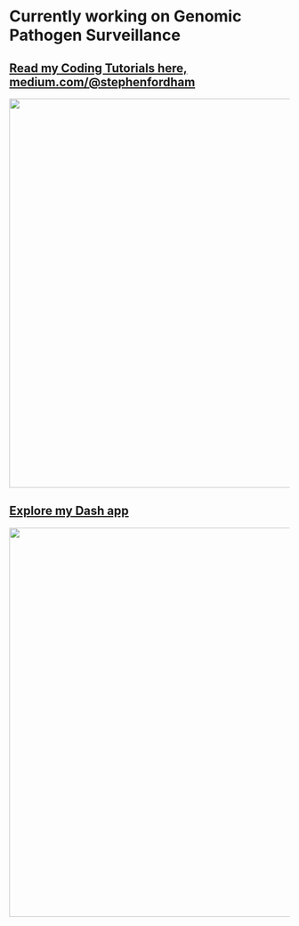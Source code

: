 # Currently working on Genomic Pathogen Surveillance 

## [Read my Coding Tutorials here, medium.com/@stephenfordham](https://medium.com/@stephenfordham)

<img src="https://github.com/StephenFordham/StephenFordham/blob/master/images/coronavirus_updates3%20-%20Copy.gif" width=700 >

## [Explore my Dash app](https://kleb-dash-app.herokuapp.com/)
<img src="https://media.giphy.com/media/iU9wUTmJrYCwpd4lI1/giphy.gif" width=700 >
